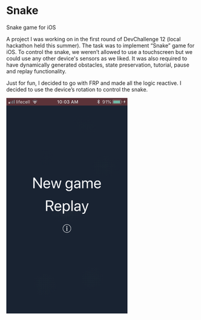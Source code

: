 # Snake
Snake game for iOS 

A project I was working on in the first round of DevChallenge 12 (local hackathon held this summer). 
The task was to implement “Snake” game for iOS. To control the snake, we weren’t allowed to use a touchscreen but we could use any other device's sensors as we liked. It was also required to have dynamically generated obstacles, state preservation, tutorial, pause and replay functionality.

Just for fun, I decided to go with FRP and made all the logic reactive. I decided to use the device’s rotation to control the snake. 

<img src="./Resources/Demo.gif" width=320/>
